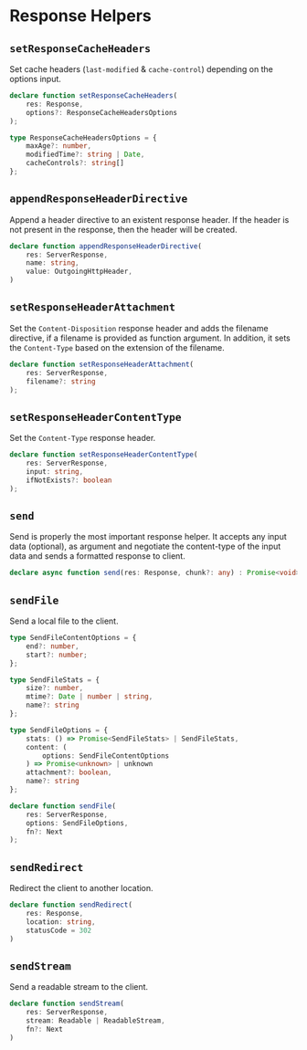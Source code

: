 # Response Helpers

## `setResponseCacheHeaders`

Set cache headers (`last-modified` & `cache-control`) depending on the
options input.

```typescript
declare function setResponseCacheHeaders(
    res: Response, 
    options?: ResponseCacheHeadersOptions
);

type ResponseCacheHeadersOptions = {
    maxAge?: number,
    modifiedTime?: string | Date,
    cacheControls?: string[]
};
```

## `appendResponseHeaderDirective`

Append a header directive to an existent response header. 
If the header is not present in the response, then the header will be created.

```typescript
declare function appendResponseHeaderDirective(
    res: ServerResponse,
    name: string,
    value: OutgoingHttpHeader,
) 
```

## `setResponseHeaderAttachment`

Set the `Content-Disposition` response header and adds the filename directive,
if a filename is provided as function argument.
In addition, it sets the `Content-Type` based on the extension of the filename.

```typescript
declare function setResponseHeaderAttachment(
    res: ServerResponse, 
    filename?: string
);
```

## `setResponseHeaderContentType`

Set the `Content-Type` response header.

```typescript
declare function setResponseHeaderContentType(
    res: ServerResponse, 
    input: string, 
    ifNotExists?: boolean
);
```

## `send`

Send is properly the most important response helper. It accepts any input data (optional),
as argument and negotiate the content-type of the input data and sends
a formatted response to client.

```typescript
declare async function send(res: Response, chunk?: any) : Promise<void>;
```

## `sendFile`

Send a local file to the client.

```typescript
type SendFileContentOptions = {
    end?: number,
    start?: number;
};

type SendFileStats = {
    size?: number,
    mtime?: Date | number | string,
    name?: string
};

type SendFileOptions = {
    stats: () => Promise<SendFileStats> | SendFileStats,
    content: (
        options: SendFileContentOptions
    ) => Promise<unknown> | unknown
    attachment?: boolean,
    name?: string
};

declare function sendFile(
    res: ServerResponse,
    options: SendFileOptions,
    fn?: Next
);
```

## `sendRedirect`

Redirect the client to another location.

```typescript
declare function sendRedirect(
    res: Response, 
    location: string,
    statusCode = 302
)
```

## `sendStream`

Send a readable stream to the client.

```typescript
declare function sendStream(
    res: ServerResponse, 
    stream: Readable | ReadableStream, 
    fn?: Next
) 
```
